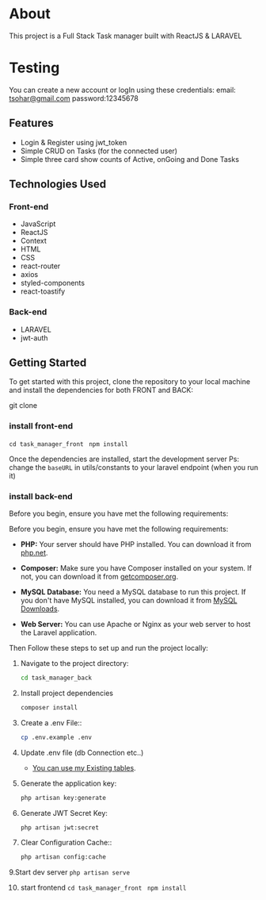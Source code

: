# About

This project is a Full Stack Task manager built with ReactJS & LARAVEL

# Testing
You can create a new account or logIn using these credentials:
email: tsohar@gmail.com
password:12345678

## Features

- Login & Register using jwt_token
- Simple CRUD on Tasks (for the connected user)
- Simple three card show counts of Active, onGoing and Done Tasks

## Technologies Used

### Front-end
- JavaScript
- ReactJS
- Context
- HTML
- CSS
- react-router
- axios
- styled-components
- react-toastify

### Back-end
- LARAVEL
- jwt-auth



## Getting Started

To get started with this project, clone the repository to your local machine and install the dependencies for both FRONT and BACK:

git clone 

### install front-end

 ```cd task_manager_front ```
 ```npm install```


Once the dependencies are installed, start the development server
Ps: change the `baseURL` in utils/constants to your laravel endpoint (when you run it)

### install back-end

Before you begin, ensure you have met the following requirements:


Before you begin, ensure you have met the following requirements:

-   **PHP:** Your server should have PHP installed. You can download it from [php.net](https://www.php.net/).

-   **Composer:** Make sure you have Composer installed on your system. If not, you can download it from [getcomposer.org](https://getcomposer.org/).

-   **MySQL Database:** You need a MySQL database to run this project. If you don't have MySQL installed, you can download it from [MySQL Downloads](https://dev.mysql.com/downloads/).

-   **Web Server:** You can use Apache or Nginx as your web server to host the Laravel application.

Then Follow these steps to set up and run the project locally:


1. Navigate to the project directory:

    ```bash
    cd task_manager_back
    ```

3. Install project dependencies

    ```bash
    composer install
    ```

4. Create a .env File::
    ```bash
    cp .env.example .env
    ```
5. Update .env file (db Connection etc..)
    -   [You can use my Existing tables](https://github.com/OthmanSemlali/full-stack-task-manager/blob/main/task_manager.sql).

6. Generate the application key:
    ```bash
    php artisan key:generate
    ```
7. Generate JWT Secret Key:
    ```bash
    php artisan jwt:secret
    ```
8. Clear Configuration Cache::
    ```bash
    php artisan config:cache
    ```

9.Start dev server
    ```
    php artisan serve
    ```

10. start frontend 
 ```cd task_manager_front ```
 ```npm install```
